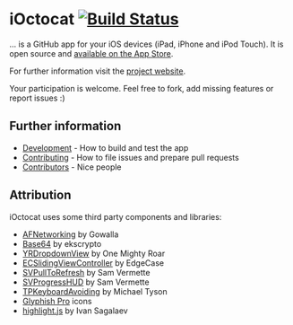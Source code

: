 # iOctocat [![Build Status](https://travis-ci.org/dennisreimann/ioctocat.png?branch=master)](https://travis-ci.org/dennisreimann/ioctocat)

… is a GitHub app for your iOS devices (iPad, iPhone and iPod Touch).
It is open source and [available on the App Store](http://itunes.com/apps/ioctocat).

For further information visit the [project website](http://ioctocat.com).

Your participation is welcome. Feel free to fork, add missing features or report issues :)

## Further information

  * [Development](DEVELOPMENT.md) - How to build and test the app
  * [Contributing](CONTRIBUTING.md) - How to file issues and prepare pull requests
  * [Contributors](/dennisreimann/ioctocat/contributors) - Nice people

## Attribution

iOctocat uses some third party components and libraries:

  * [AFNetworking](https://github.com/AFNetworking/AFNetworking) by Gowalla
  * [Base64](https://github.com/ekscrypto/Base64) by ekscrypto
  * [YRDropdownView](https://github.com/onemightyroar/YRDropdownView) by One Mighty Roar
  * [ECSlidingViewController](https://github.com/edgecase/ECSlidingViewController) by EdgeCase
  * [SVPullToRefresh](https://github.com/samvermette/SVPullToRefresh) by Sam Vermette
  * [SVProgressHUD](https://github.com/samvermette/SVProgressHUD) by Sam Vermette
  * [TPKeyboardAvoiding](https://github.com/michaeltyson/TPKeyboardAvoiding) by Michael Tyson
  * [Glyphish Pro](http://glyphish.com/) icons
  * [highlight.js](http://highlightjs.org/) by Ivan Sagalaev
